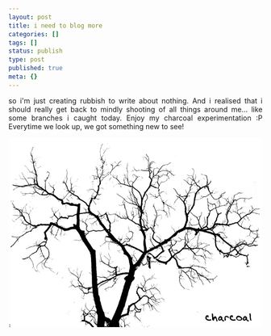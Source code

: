 ```yaml
---
layout: post
title: i need to blog more
categories: []
tags: []
status: publish
type: post
published: true
meta: {}
---
```

<p align="justify">so i'm just creating rubbish to write about nothing. And i realised that i should really get back to mindly shooting of all things around me... like some branches i caught today. Enjoy my charcoal experimentation :P Everytime we look up, we got something new to see!</p>
<p align="center"><img width="500" src="/img/branches_987239874029873.jpg" height="375" style="width: 500px; height: 375px" /></p>
